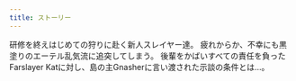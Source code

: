```yaml
---
title: ストーリー
---
```

研修を終えはじめての狩りに赴く新人スレイヤー達。
疲れからか、不幸にも黒塗りのエーテル乱気流に追突してしまう。
後輩をかばいすべての責任を負ったFarslayer Katに対し、島の主Gnasherに言い渡された示談の条件とは…。
